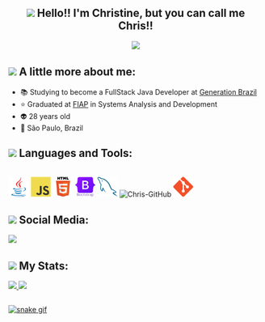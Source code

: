 ## <div align="center"> <img src="https://user-images.githubusercontent.com/79487686/232108015-791248d7-0ed8-410d-ae50-730ecaaebbea.gif" width="50">  Hello!! I'm Christine, but you can call me Chris!!</div>





<div align="center">
  <img src="https://user-images.githubusercontent.com/79487686/232069111-0e90d2b4-bf5e-4860-8876-31f98a72088f.gif">

</div> 

##

## <img src="https://user-images.githubusercontent.com/79487686/232125623-fdd9ed6c-4ae1-4a27-8edc-8aa55aa84d21.gif" width="50"> A little more about me:
- :books: Studying to become a FullStack Java Developer at <a href="https://brazil.generation.org/">Generation Brazil</a>
- :star: Graduated at <a href="https://www.fiap.com.br/">FIAP</a> in Systems Analysis and Development
- :alien:  28 years old
- :round_pushpin:  São Paulo, Brazil



##


 ## <img src="https://user-images.githubusercontent.com/79487686/232111616-6ea798dd-9c88-472f-be40-dfae77183c32.gif" width="50"> Languages and Tools: 
 
 <div style="display: inline_block" align="start"><br>
   <img  alt=Chris-Java height="40" width="40" src="https://github.com/devicons/devicon/blob/master/icons/java/java-original.svg">
   <img  alt=Chris-Js height="40" width="40" src="https://github.com/devicons/devicon/blob/master/icons/javascript/javascript-original.svg">
   <img  alt=Chris-Html height="40" width="40" src="https://github.com/devicons/devicon/blob/master/icons/html5/html5-original-wordmark.svg">
   <img  alt=Chris-Btsp height="40" width="40" src="https://github.com/devicons/devicon/blob/master/icons/bootstrap/bootstrap-original-wordmark.svg">
   <img  alt=Chris-MySql height="40" width="40" src="https://github.com/devicons/devicon/blob/master/icons/mysql/mysql-plain.svg">
   <img  alt=Chris-GitHub height="40" width="40" src="https://github.com/FortAwesome/Font-Awesome/blob/6.x/svgs/brands/github.svg">
   <img  alt=Chris-Git height="40" width="40" src="https://github.com/devicons/devicon/blob/master/icons/git/git-original.svg">
  
  
  </div>
  
  ##
  
  ## <img src="https://user-images.githubusercontent.com/79487686/232115078-9a30f61b-e7ac-41c4-9fe0-6d19479f937c.gif" width="40"> Social Media:
  
  <div>
    <a href="https://www.linkedin.com/in/christine-outi-kauffmann-839366219/" target="_blank"><img src="https://img.shields.io/badge/LinkedIn-0077B5?style=for-the-badge&logo=linkedin&logoColor=white" target="_blank"></a>
   

  
  </div>
  
  ##
  

## <img src="https://user-images.githubusercontent.com/79487686/232113023-fa201355-a1df-4a7d-acaa-ef129378f26f.gif" width="30"> My Stats:

<div>
<a href="https://github.com/chris-kauffmann">
<img height="180cm" decoding="async" loading="lazy" src="https://github-readme-stats-2gil-chris-kauffmann.vercel.app/api?username=chris-kauffmann&show_icons=true&theme=dracula&include_all_commits=true&count_private=true">
<img height="180cm" src="https://github-readme-stats-2gil-chris-kauffmann.vercel.app/api/top-langs/?username=chris-kauffmann&layout=compact&langs_count=16&theme=dracula">  
</div>
 


  
  ##
  
  ![snake gif](https://github.com/chris-kauffmann/chris-kauffmann/blob/output/github-contribution-grid-snake.svg)
 

  
  
  
